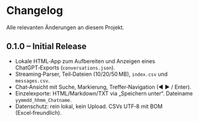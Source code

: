 # Changelog

Alle relevanten Änderungen an diesem Projekt.

## 0.1.0 – Initial Release

- Lokale HTML‑App zum Aufbereiten und Anzeigen eines ChatGPT‑Exports (`conversations.json`).
- Streaming‑Parser, Teil‑Dateien (10/20/50 MB), `index.csv` und `messages.csv`.
- Chat‑Ansicht mit Suche, Markierung, Treffer‑Navigation (◀ ▶ / Enter).
- Einzelexporte: HTML/Markdown/TXT via „Speichern unter“. Dateiname `yymmdd_hhmm_Chatname`.
- Datenschutz: rein lokal, kein Upload. CSVs UTF‑8 mit BOM (Excel‑freundlich).


